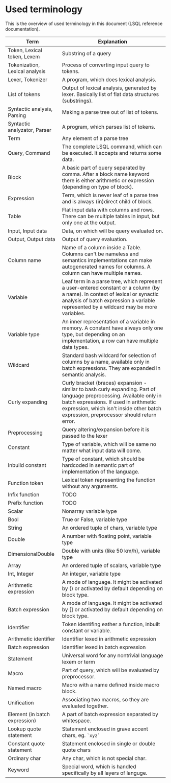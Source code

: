 # Used terminology
This is the overview of used terminology in this document (LSQL reference documentation).

| Term | Explanation |
| ---  | ----------- |
| Token, Lexical token, Lexem | Substring of a query |
| Tokenization, Lexical analysis | Process of converting input query to tokens. |
| Lexer, Tokenizer | A program, which does lexical analysis. |
| List of tokens | Output of lexical analysis, generated by lexer. Basically list of flat data structures (substrings). |
| Syntactic analysis, Parsing | Making a parse tree out of list of tokens. |
| Syntactic analyzator, Parser | A program, which parses list of tokens. |
| Term | Any element of a parse tree |
| Query, Command | The complete LSQL command, which can be executed. It accepts and returns some data. |
| Block | A basic part of query separated by comma. After a block name keyword there is either arithmetic or expression (depending on type of block). |
| Expression | Term, which is never leaf of a parse tree and is always (in)direct child of block. |
| Table | Flat input data with columns and rows. There can be multiple tables in input, but only one at the output. |
| Input, Input data | Data, on which will be query evaluated on. |
| Output, Output data | Output of query evaluation. |
| Column name | Name of a column inside a Table. Columns can't be nameless and semantics implementations can make autogenerated names for columns. A column can have multiple names.|
| Variable | Leaf term in a parse tree, which represent a user-entered constant or a column (by a name). In context of lexical or synactic analysis of batch expression a variable represented by a wildcard may be more variables. |
| Variable type | An inner representation of a variable in memory. A constant have always only one type, but depending on an implementation, a row can have multiple data types. |
| Wildcard | Standard bash wildcard for selection of columns by a name, available only in batch expressions. They are expanded in semantic analysis. |
| Curly expanding | Curly bracket (braces) expansion - similar to bash curly expanding. Part of language preprocessing. Available only in batch expressions. If used in arithmetic expression, which isn't inside other batch expression, preprocessor should return error. |
| Preprocessing | Query altering/expansion before it is passed to the lexer |
| Constant | Type of variable, which will be same no matter what input data will come. |
| Inbuild constant | Type of constant, which should be hardcoded in semantic part of implementation of the language. |
| Function token | Lexical token representing the function without any arguments. |
| Infix function | TODO |
| Prefix function | TODO |
| Scalar | Nonarray variable type |
| Bool | True or False, variable type |
| String | An ordered tuple of chars, variable type |
| Double | A number with floating point, variable type |
| DimensionalDouble | Double with units (like 50 km/h), variable type |
| Array | An ordered tuple of scalars, variable type |
| Int, Integer | An integer, variable type |
| Arithmetic expression | A mode of language. It might be activated by () or activated by default depending on block type. |
| Batch expression | A mode of language. It might be activated by [] or activated by default depending on block type. |
| Identifier | Token identifing eather a function, inbuilt constant or variable. |
| Arithmetic identifier | Identifier lexed in arithmetic expression |
| Batch expression | Identifier lexed in batch expression |
| Statement | Universal word for any nontrivial language lexem or term |
| Macro | Part of query, which will be evaluated by preprocessor. |
| Named macro | Macro with a name defined inside macro block. |
| Unification | Associating two macros, so they are evaluated together. |
| Element (in batch expression) | A part of batch expression separated by whitespace. |
| Lookup quote statement | Statement enclosed in grave accent chars, eg. `` `xyz` `` |
| Constant quote statement | Statement enclosed in single or double quote chars |
| Ordinary char | Any char, which is not special char. |
| Keyword | Special word, which is handled specifically by all layers of languge. |
